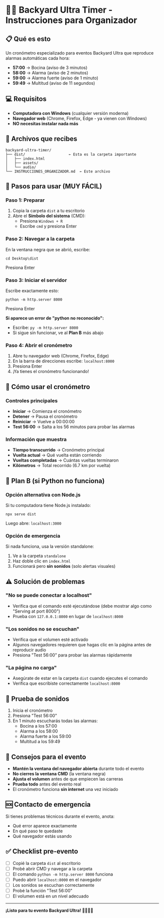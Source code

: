 # 🏃‍♂️ Backyard Ultra Timer - Instrucciones para Organizador

## 📋 Qué es esto
Un cronómetro especializado para eventos Backyard Ultra que reproduce alarmas automáticas cada hora:
- **57:00** → Bocina (aviso de 3 minutos)
- **58:00** → Alarma (aviso de 2 minutos) 
- **59:00** → Alarma fuerte (aviso de 1 minuto)
- **59:49** → Multitud (aviso de 11 segundos)

## 💻 Requisitos
- **Computadora con Windows** (cualquier versión moderna)
- **Navegador web** (Chrome, Firefox, Edge - ya vienen con Windows)
- **NO necesitas instalar nada más**

## 📁 Archivos que recibes
```
backyard-ultra-timer/
├── dist/                    ← Esta es la carpeta importante
│   ├── index.html
│   ├── assets/
│   └── audio/
└── INSTRUCCIONES_ORGANIZADOR.md  ← Este archivo
```

## 🚀 Pasos para usar (MUY FÁCIL)

### Paso 1: Preparar
1. Copia la carpeta `dist` a tu escritorio
2. Abre el **Símbolo del sistema** (CMD):
   - Presiona `Windows + R`
   - Escribe `cmd` y presiona Enter

### Paso 2: Navegar a la carpeta
En la ventana negra que se abrió, escribe:
```
cd Desktop\dist
```
Presiona Enter

### Paso 3: Iniciar el servidor
Escribe exactamente esto:
```
python -m http.server 8000
```
Presiona Enter

**Si aparece un error de "python no reconocido":**
- Escribe: `py -m http.server 8000`
- Si sigue sin funcionar, ve al **Plan B** más abajo

### Paso 4: Abrir el cronómetro
1. Abre tu navegador web (Chrome, Firefox, Edge)
2. En la barra de direcciones escribe: `localhost:8000`
3. Presiona Enter
4. ¡Ya tienes el cronómetro funcionando!

## 🎯 Cómo usar el cronómetro

### Controles principales
- **Iniciar** → Comienza el cronómetro
- **Detener** → Pausa el cronómetro
- **Reiniciar** → Vuelve a 00:00:00
- **Test 56:00** → Salta a los 56 minutos para probar las alarmas

### Información que muestra
- **Tiempo transcurrido** → Cronómetro principal
- **Vuelta actual** → Qué vuelta están corriendo
- **Vueltas completadas** → Cuántas vueltas terminaron
- **Kilómetros** → Total recorrido (6.7 km por vuelta)

## 🔧 Plan B (si Python no funciona)

### Opción alternativa con Node.js
Si tu computadora tiene Node.js instalado:
```
npx serve dist
```
Luego abre: `localhost:3000`

### Opción de emergencia
Si nada funciona, usa la versión standalone:
1. Ve a la carpeta `standalone`
2. Haz doble clic en `index.html`
3. Funcionará pero **sin sonidos** (solo alertas visuales)

## ⚠️ Solución de problemas

### "No se puede conectar a localhost"
- Verifica que el comando esté ejecutándose (debe mostrar algo como "Serving at port 8000")
- Prueba con `127.0.0.1:8000` en lugar de `localhost:8000`

### "Los sonidos no se escuchan"
- Verifica que el volumen esté activado
- Algunos navegadores requieren que hagas clic en la página antes de reproducir audio
- Presiona "Test 56:00" para probar las alarmas rápidamente

### "La página no carga"
- Asegúrate de estar en la carpeta `dist` cuando ejecutes el comando
- Verifica que escribiste correctamente `localhost:8000`

## 🎵 Prueba de sonidos
1. Inicia el cronómetro
2. Presiona "Test 56:00"
3. En 1 minuto escucharás todas las alarmas:
   - Bocina a los 57:00
   - Alarma a los 58:00  
   - Alarma fuerte a los 59:00
   - Multitud a los 59:49

## 📱 Consejos para el evento
- **Mantén la ventana del navegador abierta** durante todo el evento
- **No cierres la ventana CMD** (la ventana negra)
- **Ajusta el volumen** antes de que empiecen las carreras
- **Prueba todo** antes del evento real
- El cronómetro funciona **sin internet** una vez iniciado

## 🆘 Contacto de emergencia
Si tienes problemas técnicos durante el evento, anota:
- Qué error aparece exactamente
- En qué paso te quedaste
- Qué navegador estás usando

## ✅ Checklist pre-evento
- [ ] Copié la carpeta `dist` al escritorio
- [ ] Probé abrir CMD y navegar a la carpeta
- [ ] El comando `python -m http.server 8000` funciona
- [ ] Puedo abrir `localhost:8000` en el navegador
- [ ] Los sonidos se escuchan correctamente
- [ ] Probé la función "Test 56:00"
- [ ] El volumen está en un nivel adecuado

---

**¡Listo para tu evento Backyard Ultra! 🏃‍♂️🏃‍♀️**

